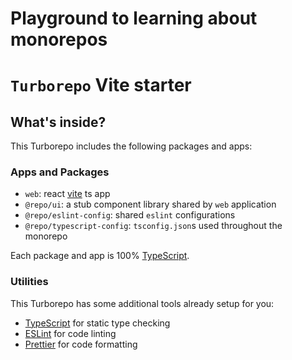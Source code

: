# Playground to learning about monorepos

# `Turborepo` Vite starter


## What's inside?

This Turborepo includes the following packages and apps:

### Apps and Packages

- `web`: react [vite](https://vitejs.dev) ts app
- `@repo/ui`: a stub component library shared by `web` application
- `@repo/eslint-config`: shared `eslint` configurations
- `@repo/typescript-config`: `tsconfig.json`s used throughout the monorepo

Each package and app is 100% [TypeScript](https://www.typescriptlang.org/).

### Utilities

This Turborepo has some additional tools already setup for you:

- [TypeScript](https://www.typescriptlang.org/) for static type checking
- [ESLint](https://eslint.org/) for code linting
- [Prettier](https://prettier.io) for code formatting
